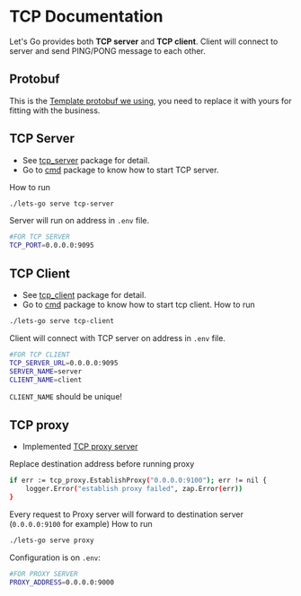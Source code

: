 # TCP Documentation
Let's Go provides both **TCP server** and **TCP client**.
Client will connect to server and send PING/PONG message to each other.
## Protobuf
This is the [Template protobuf we using](https://github.com/nkien0204/protobuf/blob/main/events.proto), you need to replace it with yours for fitting with the business.
## TCP Server
- See [tcp_server](../../internal/infrastructure/network/tcp_handler/tcp_server/tcp_server.go) package for detail.
- Go to [cmd](../../cmd/testing/cmd/tcp_server.go) package to know how to start TCP server.

How to run
```bash
./lets-go serve tcp-server
```
Server will run on address in `.env` file.
```bash
#FOR TCP SERVER
TCP_PORT=0.0.0.0:9095
```
## TCP Client
- See [tcp_client](../../internal/infrastructure/network/tcp_handler/tcp_client/tcp_client.go) package for detail.
- Go to [cmd](../../cmd/tcp_client.go) package to know how to start tcp client.
How to run
```bash
./lets-go serve tcp-client
```
Client will connect with TCP server on address in `.env` file.
```bash
#FOR TCP CLIENT
TCP_SERVER_URL=0.0.0.0:9095
SERVER_NAME=server
CLIENT_NAME=client
```
`CLIENT_NAME` should be unique!
## TCP proxy
- Implemented [TCP proxy server](../../internal/infrastructure/network/tcp_handler/tcp_proxy/proxy.go)

Replace destination address before running proxy
```bash
if err := tcp_proxy.EstablishProxy("0.0.0.0:9100"); err != nil {
    logger.Error("establish proxy failed", zap.Error(err))
}
```
Every request to Proxy server will forward to destination server (`0.0.0.0:9100` for example)
How to run
```bash
./lets-go serve proxy
```
Configuration is on `.env`:
```bash
#FOR PROXY SERVER
PROXY_ADDRESS=0.0.0.0:9000
```